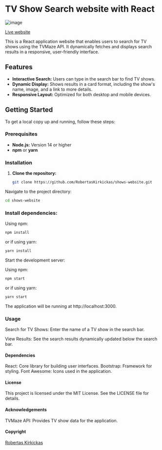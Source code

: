 # TV Show Search website with React
![image](https://github.com/user-attachments/assets/3347f6d3-550c-48ec-ab9b-863834a24d9b)

[Live website](https://showhub.uosweb.co.uk/)

This is a React application website that enables users to search for TV shows using the TVMaze API. It dynamically fetches and displays search results in a responsive, user-friendly interface.

## Features

- **Interactive Search:** Users can type in the search bar to find TV shows.
- **Dynamic Display:** Shows results in a card format, including the show's name, image, and a link to more details.
- **Responsive Layout:** Optimized for both desktop and mobile devices.

## Getting Started

To get a local copy up and running, follow these steps:

### Prerequisites

- **Node.js:** Version 14 or higher
- **npm** or **yarn**

### Installation

1. **Clone the repository:**
   ```bash
   git clone https://github.com/RobertasKirkickas/shows-website.git
   ```
Navigate to the project directory:

```bash
cd shows-website
```

### Install dependencies:

Using npm:

```bash
npm install
```

or if using yarn:

```bash
yarn install
```

Start the development server:

Using npm:

```bash
npm start
```
or if using yarn:

```bash
yarn start
```
The application will be running at http://localhost:3000.

### Usage

Search for TV Shows: Enter the name of a TV show in the search bar.

View Results: See the search results dynamically updated below the search bar.


#### Dependencies

React: Core library for building user interfaces.
Bootstrap: Framework for styling.
Font Awesome: Icons used in the application.

#### License
This project is licensed under the MIT License. See the LICENSE file for details.

#### Acknowledgements
TVMaze API: Provides TV show data for the application.

#### Copyright
[Robertas Kirkickas](https://github.com/RobertasKirkickas)

